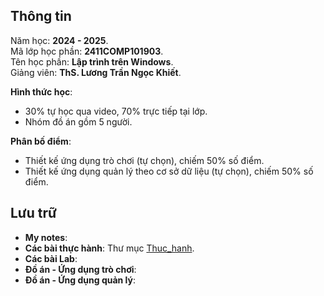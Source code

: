 ## Thông tin
Năm học: **2024 - 2025**.  
Mã lớp học phần: **2411COMP101903**.  
Tên học phần: **Lập trình trên Windows**.  
Giảng viên: **ThS. Lương Trần Ngọc Khiết**.  

**Hình thức học**:
  - 30% tự học qua video, 70% trực tiếp tại lớp.
  - Nhóm đồ án gồm 5 người.

**Phân bố điểm**:
  - Thiết kế ứng dụng trò chơi (tự chọn), chiếm 50% số điểm.
  - Thiết kế ứng dụng quản lý theo cơ sở dữ liệu (tự chọn), chiếm 50% số điểm.

## Lưu trữ
- **My notes**:  
- **Các bài thực hành**: Thư mục [Thuc_hanh](/Thuc_hanh/).  
- **Các bài Lab**:  
- **Đồ án - Ứng dụng trò chơi**:  
- **Đồ án - Ứng dụng quản lý**:  
